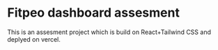 # Fitpeo dashboard assesment

This is an assesment project which is build on React+Tailwind CSS and deplyed on vercel.  
